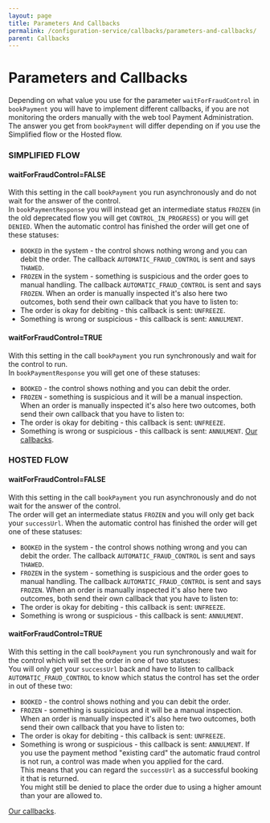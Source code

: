 ```yaml
---
layout: page
title: Parameters And Callbacks
permalink: /configuration-service/callbacks/parameters-and-callbacks/
parent: Callbacks
---
```


# Parameters and Callbacks 

Depending on what value you use for the parameter
`waitForFraudControl` in `bookPayment` you will have to implement
different callbacks, if you are not monitoring the orders manually with
the web tool Payment
Administration. The answer you
get from `bookPayment` will differ depending on if you use the
Simplified flow or the Hosted flow.

### SIMPLIFIED FLOW

####  waitForFraudControl=FALSE 

With this setting in the call `bookPayment` you run asynchronously and
do not wait for the answer of the control.  
In `bookPaymentResponse` you will instead get an intermediate
status `FROZEN` (in the old deprecated flow you will get
`CONTROL_IN_PROGRESS`) or you will get `DENIED`.
When the automatic control has finished the order will get one of these
statuses:
- `BOOKED` in the system - the control shows nothing wrong and you can
  debit the order. The callback `AUTOMATIC_FRAUD_CONTROL` is sent and
  says `THAWED`.
- `FROZEN` in the system - something is suspicious and the order goes to
  manual handling. The callback `AUTOMATIC_FRAUD_CONTROL` is sent and
  says `FROZEN`.
When an order is manually inspected it's also here two outcomes, both
send their own callback that you have to listen to:
- The order is okay for debiting - this callback is sent: `UNFREEZE`.
- Something is wrong or suspicious - this callback is sent: `ANNULMENT`.

#### waitForFraudControl=TRUE

With this setting in the call `bookPayment` you run synchronously and
wait for the control to run.  
In `bookPaymentResponse` you will get one of these statuses:
- `BOOKED` - the control shows nothing and you can debit the order.
- `FROZEN` - something is suspicious and it will be a manual inspection.
When an order is manually inspected it's also here two outcomes, both
send their own callback that you have to listen to:
- The order is okay for debiting - this callback is sent: `UNFREEZE`.
- Something is wrong or suspicious - this callback is sent: `ANNULMENT`.
[Our
callbacks](/callbacks).
 
### HOSTED FLOW

#### waitForFraudControl=FALSE

With this setting in the call `bookPayment` you run asynchronously and
do not wait for the answer of the control.  
The order will get an intermediate status `FROZEN` and you will only get
back your `successUrl`.
When the automatic control has finished the order will get one of these
statuses:
- `BOOKED` in the system - the control shows nothing wrong and you can
  debit the order. The callback `AUTOMATIC_FRAUD_CONTROL` is sent and
  says `THAWED`.
- `FROZEN` in the system - something is suspicious and the order goes to
  manual handling. The callback `AUTOMATIC_FRAUD_CONTROL` is sent and
  says `FROZEN`.
When an order is manually inspected it's also here two outcomes, both
send their own callback that you have to listen to:
- The order is okay for debiting - this callback is sent: `UNFREEZE`.
- Something is wrong or suspicious - this callback is sent: `ANNULMENT`.

#### waitForFraudControl=TRUE

With this setting in the call `bookPayment` you run synchronously and
wait for the control which will set the order in one of two statuses:  
You will only get your `successUrl` back and have to listen to callback
`AUTOMATIC_FRAUD_CONTROL` to know which status the control has set the
order in out of these two:
- `BOOKED` - the control shows nothing and you can debit the order.
- `FROZEN` - something is suspicious and it will be a manual inspection.
When an order is manually inspected it's also here two outcomes, both
send their own callback that you have to listen to:
- The order is okay for debiting - this callback is sent: `UNFREEZE`.
- Something is wrong or suspicious - this callback is sent: `ANNULMENT`.
If you use the payment method "existing card" the automatic fraud
control is not run, a control was made when you applied for the card.  
This means that you can regard the `successUrl` as a successful booking
it that is returned.  
You might still be denied to place the order due to using a higher
amount than your are allowed to.

[Our
  callbacks](/callbacks).
 
